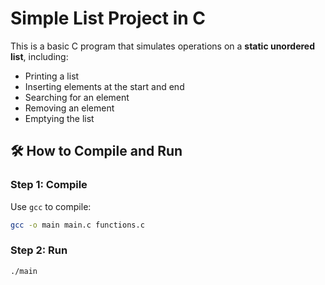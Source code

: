 # Simple List Project in C

This is a basic C program that simulates operations on a **static unordered list**, including:

- Printing a list  
- Inserting elements at the start and end  
- Searching for an element  
- Removing an element  
- Emptying the list

## 🛠 How to Compile and Run

### Step 1: Compile

Use `gcc` to compile:

```bash
gcc -o main main.c functions.c
```

### Step 2: Run

```bash
./main
```
